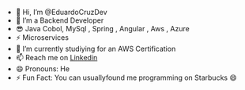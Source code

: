 - 👋 Hi, I’m @EduardoCruzDev
- 👀 I’m a Backend Developer
- 😎 Java Cobol, MySql , Spring , Angular , Aws , Azure
- ⚡ Microservices
- 🌱 I’m currently studiying for an AWS Certification
- 📫 Reach me on [Linkedin](https://www.linkedin.com/in/ingeduardocruz/)
- 😄 Pronouns: He
- ⚡ Fun Fact: You can usuallyfound me programming on Starbucks 😄

<!---
EduardoCruzDev
--->
